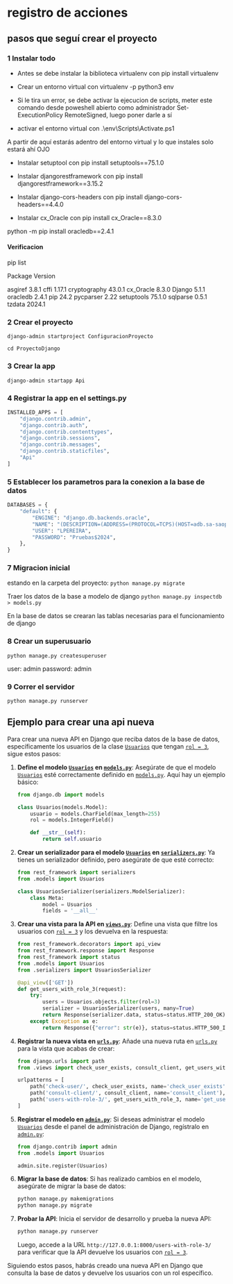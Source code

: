 # registro de acciones

## pasos que seguí crear el proyecto

### 1 Instalar todo

- Antes se debe instalar la biblioteca virtualenv con pip install virtualenv

- Crear un entorno virtual con virtualenv -p python3 env

- Si le tira un error, se debe activar la ejecucion de scripts, meter este comando desde poweshell abierto como administrador Set-ExecutionPolicy RemoteSigned, luego poner darle a sí

- activar el entorno virtual con .\env\Scripts\Activate.ps1

A partir de aquí estarás adentro del entorno virtual y lo que instales solo estará ahí OJO

- Instalar setuptool con pip install setuptools==75.1.0

- Instalar djangorestframework con pip install djangorestframework==3.15.2

- Instalar django-cors-headers con pip install django-cors-headers==4.4.0

- Instalar cx_Oracle con pip install cx_Oracle==8.3.0

python -m pip install oracledb==2.4.1

#### Verificacion

pip list

Package Version

<!-- --- -->

asgiref 3.8.1
cffi 1.17.1
cryptography 43.0.1
cx_Oracle 8.3.0
Django 5.1.1
oracledb 2.4.1
pip 24.2
pycparser 2.22
setuptools 75.1.0
sqlparse 0.5.1
tzdata 2024.1

### 2 Crear el proyecto

`django-admin startproject ConfiguracionProyecto`

`cd ProyectoDjango`

### 3 Crear la app

`django-admin startapp Api`

### 4 Registrar la app en el settings.py

```python
INSTALLED_APPS = [
    "django.contrib.admin",
    "django.contrib.auth",
    "django.contrib.contenttypes",
    "django.contrib.sessions",
    "django.contrib.messages",
    "django.contrib.staticfiles",
    "Api"
]
```

### 5 Establecer los parametros para la conexion a la base de datos

```python
DATABASES = {
    "default": {
        "ENGINE": "django.db.backends.oracle",
        "NAME": "(DESCRIPTION=(ADDRESS=(PROTOCOL=TCPS)(HOST=adb.sa-saopaulo-1.oraclecloud.com)(PORT=1522))(CONNECT_DATA=(SERVICE_NAME=g5936dc7ef2f8c4_vetlink_high.adb.oraclecloud.com))(SECURITY=(SSL_SERVER_DN_MATCH=YES)))",
        "USER": "LPEREIRA",
        "PASSWORD": "Pruebas$2024",
    },
}
```

### 7 Migracion inicial

estando en la carpeta del proyecto:
`python manage.py migrate`

Traer los datos de la base a modelo de django
`python manage.py inspectdb > models.py`

En la base de datos se crearan las tablas necesarias para el funcionamiento de django

### 8 Crear un superusuario

`python manage.py createsuperuser`

user: admin
password: admin

### 9 Correr el servidor

`python manage.py runserver`

## Ejemplo para crear una api nueva

Para crear una nueva API en Django que reciba datos de la base de datos, específicamente los usuarios de la clase [`Usuarios`](command:_github.copilot.openSymbolFromReferences?%5B%22%22%2C%5B%7B%22uri%22%3A%7B%22scheme%22%3A%22file%22%2C%22authority%22%3A%22%22%2C%22path%22%3A%22%2FC%3A%2FUsers%2Fmilto%2FDesktop%2FPI%2FVetlink-SinIS%2Fbackend%2FProyectoDjango%2FApi%2Fserializers.py%22%2C%22query%22%3A%22%22%2C%22fragment%22%3A%22%22%7D%2C%22pos%22%3A%7B%22line%22%3A1%2C%22character%22%3A20%7D%7D%2C%7B%22uri%22%3A%7B%22scheme%22%3A%22file%22%2C%22authority%22%3A%22%22%2C%22path%22%3A%22%2FC%3A%2FUsers%2Fmilto%2FDesktop%2FPI%2FVetlink-SinIS%2Fbackend%2FProyectoDjango%2FApi%2Fviews.py%22%2C%22query%22%3A%22%22%2C%22fragment%22%3A%22%22%7D%2C%22pos%22%3A%7B%22line%22%3A7%2C%22character%22%3A20%7D%7D%2C%7B%22uri%22%3A%7B%22scheme%22%3A%22file%22%2C%22authority%22%3A%22%22%2C%22path%22%3A%22%2FC%3A%2FUsers%2Fmilto%2FDesktop%2FPI%2FVetlink-SinIS%2Fbackend%2FProyectoDjango%2FApi%2Fmodels.py%22%2C%22query%22%3A%22%22%2C%22fragment%22%3A%22%22%7D%2C%22pos%22%3A%7B%22line%22%3A397%2C%22character%22%3A6%7D%7D%5D%2C%225542abe8-e3a2-42b1-b4f5-a9f7e7a1d796%22%5D "Go to definition") que tengan [`rol = 3`](command:_github.copilot.openSymbolFromReferences?%5B%22%22%2C%5B%7B%22uri%22%3A%7B%22scheme%22%3A%22file%22%2C%22authority%22%3A%22%22%2C%22path%22%3A%22%2FC%3A%2FUsers%2Fmilto%2FDesktop%2FPI%2FVetlink-SinIS%2Fbackend%2FProyectoDjango%2FApi%2Fmodels.py%22%2C%22query%22%3A%22%22%2C%22fragment%22%3A%22%22%7D%2C%22pos%22%3A%7B%22line%22%3A406%2C%22character%22%3A4%7D%7D%2C%7B%22uri%22%3A%7B%22scheme%22%3A%22file%22%2C%22authority%22%3A%22%22%2C%22path%22%3A%22%2FC%3A%2FUsers%2Fmilto%2FDesktop%2FPI%2FVetlink-SinIS%2Fbackend%2FProyectoDjango%2FApi%2Fviews.py%22%2C%22query%22%3A%22%22%2C%22fragment%22%3A%22%22%7D%2C%22pos%22%3A%7B%22line%22%3A37%2C%22character%22%3A52%7D%7D%2C%7B%22uri%22%3A%7B%22scheme%22%3A%22file%22%2C%22authority%22%3A%22%22%2C%22path%22%3A%22%2FC%3A%2FUsers%2Fmilto%2FDesktop%2FPI%2FVetlink-SinIS%2Fbackend%2FProyectoDjango%2FApi%2Fmodels.py%22%2C%22query%22%3A%22%22%2C%22fragment%22%3A%22%22%7D%2C%22pos%22%3A%7B%22line%22%3A406%2C%22character%22%3A4%7D%7D%5D%2C%225542abe8-e3a2-42b1-b4f5-a9f7e7a1d796%22%5D "Go to definition"), sigue estos pasos:

1. **Define el modelo [`Usuarios`](command:_github.copilot.openSymbolFromReferences?%5B%22%22%2C%5B%7B%22uri%22%3A%7B%22scheme%22%3A%22file%22%2C%22authority%22%3A%22%22%2C%22path%22%3A%22%2FC%3A%2FUsers%2Fmilto%2FDesktop%2FPI%2FVetlink-SinIS%2Fbackend%2FProyectoDjango%2FApi%2Fserializers.py%22%2C%22query%22%3A%22%22%2C%22fragment%22%3A%22%22%7D%2C%22pos%22%3A%7B%22line%22%3A1%2C%22character%22%3A20%7D%7D%2C%7B%22uri%22%3A%7B%22scheme%22%3A%22file%22%2C%22authority%22%3A%22%22%2C%22path%22%3A%22%2FC%3A%2FUsers%2Fmilto%2FDesktop%2FPI%2FVetlink-SinIS%2Fbackend%2FProyectoDjango%2FApi%2Fviews.py%22%2C%22query%22%3A%22%22%2C%22fragment%22%3A%22%22%7D%2C%22pos%22%3A%7B%22line%22%3A7%2C%22character%22%3A20%7D%7D%2C%7B%22uri%22%3A%7B%22scheme%22%3A%22file%22%2C%22authority%22%3A%22%22%2C%22path%22%3A%22%2FC%3A%2FUsers%2Fmilto%2FDesktop%2FPI%2FVetlink-SinIS%2Fbackend%2FProyectoDjango%2FApi%2Fmodels.py%22%2C%22query%22%3A%22%22%2C%22fragment%22%3A%22%22%7D%2C%22pos%22%3A%7B%22line%22%3A397%2C%22character%22%3A6%7D%7D%5D%2C%225542abe8-e3a2-42b1-b4f5-a9f7e7a1d796%22%5D "Go to definition") en [`models.py`](command:_github.copilot.openRelativePath?%5B%7B%22scheme%22%3A%22file%22%2C%22authority%22%3A%22%22%2C%22path%22%3A%22%2FC%3A%2FUsers%2Fmilto%2FDesktop%2FPI%2FVetlink-SinIS%2Fbackend%2FProyectoDjango%2FApi%2Fmodels.py%22%2C%22query%22%3A%22%22%2C%22fragment%22%3A%22%22%7D%2C%225542abe8-e3a2-42b1-b4f5-a9f7e7a1d796%22%5D "c:\Users\milto\Desktop\PI\Vetlink-SinIS\backend\ProyectoDjango\Api\models.py")**:
   Asegúrate de que el modelo [`Usuarios`](command:_github.copilot.openSymbolFromReferences?%5B%22%22%2C%5B%7B%22uri%22%3A%7B%22scheme%22%3A%22file%22%2C%22authority%22%3A%22%22%2C%22path%22%3A%22%2FC%3A%2FUsers%2Fmilto%2FDesktop%2FPI%2FVetlink-SinIS%2Fbackend%2FProyectoDjango%2FApi%2Fserializers.py%22%2C%22query%22%3A%22%22%2C%22fragment%22%3A%22%22%7D%2C%22pos%22%3A%7B%22line%22%3A1%2C%22character%22%3A20%7D%7D%2C%7B%22uri%22%3A%7B%22scheme%22%3A%22file%22%2C%22authority%22%3A%22%22%2C%22path%22%3A%22%2FC%3A%2FUsers%2Fmilto%2FDesktop%2FPI%2FVetlink-SinIS%2Fbackend%2FProyectoDjango%2FApi%2Fviews.py%22%2C%22query%22%3A%22%22%2C%22fragment%22%3A%22%22%7D%2C%22pos%22%3A%7B%22line%22%3A7%2C%22character%22%3A20%7D%7D%2C%7B%22uri%22%3A%7B%22scheme%22%3A%22file%22%2C%22authority%22%3A%22%22%2C%22path%22%3A%22%2FC%3A%2FUsers%2Fmilto%2FDesktop%2FPI%2FVetlink-SinIS%2Fbackend%2FProyectoDjango%2FApi%2Fmodels.py%22%2C%22query%22%3A%22%22%2C%22fragment%22%3A%22%22%7D%2C%22pos%22%3A%7B%22line%22%3A397%2C%22character%22%3A6%7D%7D%5D%2C%225542abe8-e3a2-42b1-b4f5-a9f7e7a1d796%22%5D "Go to definition") esté correctamente definido en [`models.py`](command:_github.copilot.openRelativePath?%5B%7B%22scheme%22%3A%22file%22%2C%22authority%22%3A%22%22%2C%22path%22%3A%22%2FC%3A%2FUsers%2Fmilto%2FDesktop%2FPI%2FVetlink-SinIS%2Fbackend%2FProyectoDjango%2FApi%2Fmodels.py%22%2C%22query%22%3A%22%22%2C%22fragment%22%3A%22%22%7D%2C%225542abe8-e3a2-42b1-b4f5-a9f7e7a1d796%22%5D "c:\Users\milto\Desktop\PI\Vetlink-SinIS\backend\ProyectoDjango\Api\models.py"). Aquí hay un ejemplo básico:

   ```python
   from django.db import models

   class Usuarios(models.Model):
       usuario = models.CharField(max_length=255)
       rol = models.IntegerField()

       def __str__(self):
           return self.usuario
   ```

2. **Crear un serializador para el modelo [`Usuarios`](command:_github.copilot.openSymbolFromReferences?%5B%22%22%2C%5B%7B%22uri%22%3A%7B%22scheme%22%3A%22file%22%2C%22authority%22%3A%22%22%2C%22path%22%3A%22%2FC%3A%2FUsers%2Fmilto%2FDesktop%2FPI%2FVetlink-SinIS%2Fbackend%2FProyectoDjango%2FApi%2Fserializers.py%22%2C%22query%22%3A%22%22%2C%22fragment%22%3A%22%22%7D%2C%22pos%22%3A%7B%22line%22%3A1%2C%22character%22%3A20%7D%7D%2C%7B%22uri%22%3A%7B%22scheme%22%3A%22file%22%2C%22authority%22%3A%22%22%2C%22path%22%3A%22%2FC%3A%2FUsers%2Fmilto%2FDesktop%2FPI%2FVetlink-SinIS%2Fbackend%2FProyectoDjango%2FApi%2Fviews.py%22%2C%22query%22%3A%22%22%2C%22fragment%22%3A%22%22%7D%2C%22pos%22%3A%7B%22line%22%3A7%2C%22character%22%3A20%7D%7D%2C%7B%22uri%22%3A%7B%22scheme%22%3A%22file%22%2C%22authority%22%3A%22%22%2C%22path%22%3A%22%2FC%3A%2FUsers%2Fmilto%2FDesktop%2FPI%2FVetlink-SinIS%2Fbackend%2FProyectoDjango%2FApi%2Fmodels.py%22%2C%22query%22%3A%22%22%2C%22fragment%22%3A%22%22%7D%2C%22pos%22%3A%7B%22line%22%3A397%2C%22character%22%3A6%7D%7D%5D%2C%225542abe8-e3a2-42b1-b4f5-a9f7e7a1d796%22%5D "Go to definition") en [`serializers.py`](command:_github.copilot.openRelativePath?%5B%7B%22scheme%22%3A%22file%22%2C%22authority%22%3A%22%22%2C%22path%22%3A%22%2FC%3A%2FUsers%2Fmilto%2FDesktop%2FPI%2FVetlink-SinIS%2Fbackend%2FProyectoDjango%2FApi%2Fserializers.py%22%2C%22query%22%3A%22%22%2C%22fragment%22%3A%22%22%7D%2C%225542abe8-e3a2-42b1-b4f5-a9f7e7a1d796%22%5D "c:\Users\milto\Desktop\PI\Vetlink-SinIS\backend\ProyectoDjango\Api\serializers.py")**:
   Ya tienes un serializador definido, pero asegúrate de que esté correcto:

   ```python
   from rest_framework import serializers
   from .models import Usuarios

   class UsuariosSerializer(serializers.ModelSerializer):
       class Meta:
           model = Usuarios
           fields = '__all__'
   ```

3. **Crear una vista para la API en [`views.py`](command:_github.copilot.openRelativePath?%5B%7B%22scheme%22%3A%22file%22%2C%22authority%22%3A%22%22%2C%22path%22%3A%22%2FC%3A%2FUsers%2Fmilto%2FDesktop%2FPI%2FVetlink-SinIS%2Fbackend%2FProyectoDjango%2FApi%2Fviews.py%22%2C%22query%22%3A%22%22%2C%22fragment%22%3A%22%22%7D%2C%225542abe8-e3a2-42b1-b4f5-a9f7e7a1d796%22%5D "c:\Users\milto\Desktop\PI\Vetlink-SinIS\backend\ProyectoDjango\Api\views.py")**:
   Define una vista que filtre los usuarios con [`rol = 3`](command:_github.copilot.openSymbolFromReferences?%5B%22%22%2C%5B%7B%22uri%22%3A%7B%22scheme%22%3A%22file%22%2C%22authority%22%3A%22%22%2C%22path%22%3A%22%2FC%3A%2FUsers%2Fmilto%2FDesktop%2FPI%2FVetlink-SinIS%2Fbackend%2FProyectoDjango%2FApi%2Fmodels.py%22%2C%22query%22%3A%22%22%2C%22fragment%22%3A%22%22%7D%2C%22pos%22%3A%7B%22line%22%3A406%2C%22character%22%3A4%7D%7D%2C%7B%22uri%22%3A%7B%22scheme%22%3A%22file%22%2C%22authority%22%3A%22%22%2C%22path%22%3A%22%2FC%3A%2FUsers%2Fmilto%2FDesktop%2FPI%2FVetlink-SinIS%2Fbackend%2FProyectoDjango%2FApi%2Fviews.py%22%2C%22query%22%3A%22%22%2C%22fragment%22%3A%22%22%7D%2C%22pos%22%3A%7B%22line%22%3A37%2C%22character%22%3A52%7D%7D%2C%7B%22uri%22%3A%7B%22scheme%22%3A%22file%22%2C%22authority%22%3A%22%22%2C%22path%22%3A%22%2FC%3A%2FUsers%2Fmilto%2FDesktop%2FPI%2FVetlink-SinIS%2Fbackend%2FProyectoDjango%2FApi%2Fmodels.py%22%2C%22query%22%3A%22%22%2C%22fragment%22%3A%22%22%7D%2C%22pos%22%3A%7B%22line%22%3A406%2C%22character%22%3A4%7D%7D%5D%2C%225542abe8-e3a2-42b1-b4f5-a9f7e7a1d796%22%5D "Go to definition") y los devuelva en la respuesta:

   ```python
   from rest_framework.decorators import api_view
   from rest_framework.response import Response
   from rest_framework import status
   from .models import Usuarios
   from .serializers import UsuariosSerializer

   @api_view(['GET'])
   def get_users_with_role_3(request):
       try:
           users = Usuarios.objects.filter(rol=3)
           serializer = UsuariosSerializer(users, many=True)
           return Response(serializer.data, status=status.HTTP_200_OK)
       except Exception as e:
           return Response({"error": str(e)}, status=status.HTTP_500_INTERNAL_SERVER_ERROR)
   ```

4. **Registrar la nueva vista en [`urls.py`](command:_github.copilot.openRelativePath?%5B%7B%22scheme%22%3A%22file%22%2C%22authority%22%3A%22%22%2C%22path%22%3A%22%2FC%3A%2FUsers%2Fmilto%2FDesktop%2FPI%2FVetlink-SinIS%2Fbackend%2FProyectoDjango%2FApi%2Furls.py%22%2C%22query%22%3A%22%22%2C%22fragment%22%3A%22%22%7D%2C%225542abe8-e3a2-42b1-b4f5-a9f7e7a1d796%22%5D "c:\Users\milto\Desktop\PI\Vetlink-SinIS\backend\ProyectoDjango\Api\urls.py")**:
   Añade una nueva ruta en [`urls.py`](command:_github.copilot.openRelativePath?%5B%7B%22scheme%22%3A%22file%22%2C%22authority%22%3A%22%22%2C%22path%22%3A%22%2FC%3A%2FUsers%2Fmilto%2FDesktop%2FPI%2FVetlink-SinIS%2Fbackend%2FProyectoDjango%2FApi%2Furls.py%22%2C%22query%22%3A%22%22%2C%22fragment%22%3A%22%22%7D%2C%225542abe8-e3a2-42b1-b4f5-a9f7e7a1d796%22%5D "c:\Users\milto\Desktop\PI\Vetlink-SinIS\backend\ProyectoDjango\Api\urls.py") para la vista que acabas de crear:

   ```python
   from django.urls import path
   from .views import check_user_exists, consult_client, get_users_with_role_3

   urlpatterns = [
       path('check-user/', check_user_exists, name='check_user_exists'),
       path('consult-client/', consult_client, name='consult_client'),
       path('users-with-role-3/', get_users_with_role_3, name='get_users_with_role_3'),
   ]
   ```

5. **Registrar el modelo en [`admin.py`](command:_github.copilot.openRelativePath?%5B%7B%22scheme%22%3A%22file%22%2C%22authority%22%3A%22%22%2C%22path%22%3A%22%2Fc%3A%2FUsers%2Fmilto%2FDesktop%2FPI%2FVetlink-SinIS%2Fbackend%2FProyectoDjango%2FApi%2Fadmin.py%22%2C%22query%22%3A%22%22%2C%22fragment%22%3A%22%22%7D%2C%225542abe8-e3a2-42b1-b4f5-a9f7e7a1d796%22%5D "c:\Users\milto\Desktop\PI\Vetlink-SinIS\backend\ProyectoDjango\Api\admin.py")**:
   Si deseas administrar el modelo [`Usuarios`](command:_github.copilot.openSymbolFromReferences?%5B%22%22%2C%5B%7B%22uri%22%3A%7B%22scheme%22%3A%22file%22%2C%22authority%22%3A%22%22%2C%22path%22%3A%22%2FC%3A%2FUsers%2Fmilto%2FDesktop%2FPI%2FVetlink-SinIS%2Fbackend%2FProyectoDjango%2FApi%2Fserializers.py%22%2C%22query%22%3A%22%22%2C%22fragment%22%3A%22%22%7D%2C%22pos%22%3A%7B%22line%22%3A1%2C%22character%22%3A20%7D%7D%2C%7B%22uri%22%3A%7B%22scheme%22%3A%22file%22%2C%22authority%22%3A%22%22%2C%22path%22%3A%22%2FC%3A%2FUsers%2Fmilto%2FDesktop%2FPI%2FVetlink-SinIS%2Fbackend%2FProyectoDjango%2FApi%2Fviews.py%22%2C%22query%22%3A%22%22%2C%22fragment%22%3A%22%22%7D%2C%22pos%22%3A%7B%22line%22%3A7%2C%22character%22%3A20%7D%7D%2C%7B%22uri%22%3A%7B%22scheme%22%3A%22file%22%2C%22authority%22%3A%22%22%2C%22path%22%3A%22%2FC%3A%2FUsers%2Fmilto%2FDesktop%2FPI%2FVetlink-SinIS%2Fbackend%2FProyectoDjango%2FApi%2Fmodels.py%22%2C%22query%22%3A%22%22%2C%22fragment%22%3A%22%22%7D%2C%22pos%22%3A%7B%22line%22%3A397%2C%22character%22%3A6%7D%7D%5D%2C%225542abe8-e3a2-42b1-b4f5-a9f7e7a1d796%22%5D "Go to definition") desde el panel de administración de Django, regístralo en [`admin.py`](command:_github.copilot.openRelativePath?%5B%7B%22scheme%22%3A%22file%22%2C%22authority%22%3A%22%22%2C%22path%22%3A%22%2Fc%3A%2FUsers%2Fmilto%2FDesktop%2FPI%2FVetlink-SinIS%2Fbackend%2FProyectoDjango%2FApi%2Fadmin.py%22%2C%22query%22%3A%22%22%2C%22fragment%22%3A%22%22%7D%2C%225542abe8-e3a2-42b1-b4f5-a9f7e7a1d796%22%5D "c:\Users\milto\Desktop\PI\Vetlink-SinIS\backend\ProyectoDjango\Api\admin.py"):

   ```python
   from django.contrib import admin
   from .models import Usuarios

   admin.site.register(Usuarios)
   ```

6. **Migrar la base de datos**:
   Si has realizado cambios en el modelo, asegúrate de migrar la base de datos:

   ```sh
   python manage.py makemigrations
   python manage.py migrate
   ```

7. **Probar la API**:
   Inicia el servidor de desarrollo y prueba la nueva API:

   ```sh
   python manage.py runserver
   ```

   Luego, accede a la URL `http://127.0.0.1:8000/users-with-role-3/` para verificar que la API devuelve los usuarios con [`rol = 3`](command:_github.copilot.openSymbolFromReferences?%5B%22%22%2C%5B%7B%22uri%22%3A%7B%22scheme%22%3A%22file%22%2C%22authority%22%3A%22%22%2C%22path%22%3A%22%2FC%3A%2FUsers%2Fmilto%2FDesktop%2FPI%2FVetlink-SinIS%2Fbackend%2FProyectoDjango%2FApi%2Fmodels.py%22%2C%22query%22%3A%22%22%2C%22fragment%22%3A%22%22%7D%2C%22pos%22%3A%7B%22line%22%3A406%2C%22character%22%3A4%7D%7D%2C%7B%22uri%22%3A%7B%22scheme%22%3A%22file%22%2C%22authority%22%3A%22%22%2C%22path%22%3A%22%2FC%3A%2FUsers%2Fmilto%2FDesktop%2FPI%2FVetlink-SinIS%2Fbackend%2FProyectoDjango%2FApi%2Fviews.py%22%2C%22query%22%3A%22%22%2C%22fragment%22%3A%22%22%7D%2C%22pos%22%3A%7B%22line%22%3A37%2C%22character%22%3A52%7D%7D%2C%7B%22uri%22%3A%7B%22scheme%22%3A%22file%22%2C%22authority%22%3A%22%22%2C%22path%22%3A%22%2FC%3A%2FUsers%2Fmilto%2FDesktop%2FPI%2FVetlink-SinIS%2Fbackend%2FProyectoDjango%2FApi%2Fmodels.py%22%2C%22query%22%3A%22%22%2C%22fragment%22%3A%22%22%7D%2C%22pos%22%3A%7B%22line%22%3A406%2C%22character%22%3A4%7D%7D%5D%2C%225542abe8-e3a2-42b1-b4f5-a9f7e7a1d796%22%5D "Go to definition").

Siguiendo estos pasos, habrás creado una nueva API en Django que consulta la base de datos y devuelve los usuarios con un rol específico.
